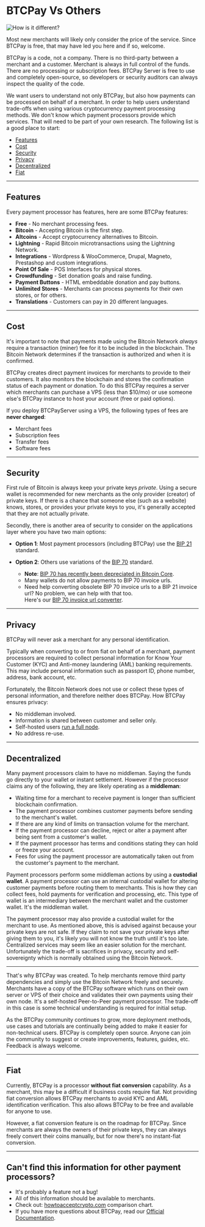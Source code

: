 # BTCPay Vs Others

![How is it different?](img/BTCPay-How-Is-It-Different.png)

Most new merchants will likely only consider the price of the service. Since BTCPay is free, that may have led you here and if so, welcome.

BTCPay is a code, not a company. There is no third-party between a merchant and a customer. Merchant is always in full control of the funds. There are no processing or subscription fees. BTCPay Server is free to use and completely open-source, so developers or security auditors can always inspect the quality of the code.

We want users to understand not only BTCPay, but also how payments can be processed on behalf of a merchant. In order to help users understand trade-offs when using various cryptocurrency payment processing methods. We don't know which payment processors provide which services. That will need to be part of your own research. The following list is a good place to start:

* [Features](#Features)
* [Cost](#Cost)
* [Security](#Security)
* [Privacy](#Privacy)
* [Decentralized](#Decentralized)
* [Fiat](#Fiat)

----

## Features

Every payment processor has features, here are some BTCPay features:

* **Free** - No merchant processing fees.
* **Bitcoin** - Accepting Bitcoin is the first step.
* **Altcoins** - Accept cryptocurrency alternatives to Bitcoin.
* **Lightning** - Rapid Bitcoin microtransactions using the Lightning Network.
* **Integrations** - Wordpress & WooCommerce, Drupal, Magneto, Prestashop and custom integrations.
* **Point Of Sale** - POS Interfaces for physical stores.
* **Crowdfunding** - Set donation goals and raise funding. 
* **Payment Buttons** - HTML embeddable donation and pay buttons.
* **Unlimited Stores** - Merchants can process payments for their own stores, or for others.
* **Translations** - Customers can pay in 20 different languages.

----

## Cost

It's important to note that payments made using the Bitcoin Network *always* require a transaction (miner) fee for it to be included in the blockchain. The Bitcoin Network determines if the transaction is authorized and when it is confirmed.

BTCPay creates direct payment invoices for merchants to provide to their customers. It also monitors the blockchain and stores the confirmation status of each payment or donation. To do this BTCPay requires a server which merchants can purchase a VPS (less than $10/mo) or use someone else's BTCPay instance to host your account (free or paid options).

If you deploy BTCPayServer using a VPS, the following types of fees are **never charged**:

* Merchant fees
* Subscription fees
* Transfer fees
* Software fees

----

## Security

First rule of Bitcoin is always keep your private keys *private*. Using a secure wallet is recommended for new merchants as the only provider (creator) of private keys. If there is a chance that someone else (such as a website) knows, stores, or provides your private keys to you, it's generally accepted that they are not actually private.

Secondly, there is another area of security to consider on the applications layer where you have two main options:

* **Option 1**: Most payment processors (including BTCPay) use the [BIP 21][1] standard.
* **Option 2**: Others use variations of the [BIP 70][2] standard.

     * **Note**: [BIP 70 has recently been depreciated in Bitcoin Core][3].
     * Many wallets do not allow payments to BIP 70 invoice urls.
     * Need help converting obsolete BIP 70 invoice urls to a BIP 21 invoice url? No problem, we can help with that too. <br>Here's our [BIP 70 invoice url converter][4].

----

## Privacy

BTCPay will never ask a merchant for any personal identification.

Typically when converting to or from fiat on behalf of a merchant, payment processors are required to collect personal information for Know Your Customer (KYC) and Anti-money laundering (AML) banking requirements. This may include personal information such as passport ID, phone number, address, bank account, etc.

Fortunately, the Bitcoin Network does not use or collect these types of personal information, and therefore neither does BTCPay. How BTCPay ensures privacy:

* No middleman involved.
* Information is shared between customer and seller only.
* Self-hosted users [run a full node][5].
* No address re-use.

----

## Decentralized

Many payment processors claim to have no middleman. Saying the funds go directly to your wallet or instant settlement. However if the processor claims any of the following, they are likely operating as a **middleman**:

* Waiting time for a merchant to receive payment is longer than sufficient blockchain confirmation.
* The payment processor combines customer payments before sending to the merchant's wallet.
* If there are any kind of limits on transaction volume for the merchant.
* If the payment processor can decline, reject or alter a payment after being sent from a customer's wallet.
* If the payment processor has terms and conditions stating they can hold or freeze your account.
* Fees for using the payment processor are automatically taken out from the customer's payment to the merchant.

Payment processors perform some middleman actions by using a **custodial wallet**. A payment processor can use an internal custodial wallet for altering customer payments before routing them to merchants. This is how they can collect fees, hold payments for verification and processing, etc. This type of wallet is an intermediary between the merchant wallet and the customer wallet. It's the middleman wallet.

The payment processor may also provide a custodial wallet for the merchant to use. As mentioned above, this is advised against because your private keys are not safe. If they claim to not save your private keys after giving them to you, it's likely you will not know the truth until it's too late. Centralized services may seem like an easier solution for the merchant. Unfortunately the trade-off is sacrifices in privacy, security and self-sovereignty which is normally obtained using the Bitcoin Network.

----

That's why BTCPay was created. To help merchants remove third party dependencies and simply use the Bitcoin Network freely and securely. Merchants have a copy of the BTCPay software which runs on their own server or VPS of their choice and validates their own payments using their own node. It's a self-hosted Peer-to-Peer payment processor. The trade-off in this case is some technical understanding is required for initial setup.

As the BTCPay community continues to grow, more deployment methods, use cases and tutorials are continually being added to make it easier for non-technical users. BTCPay is completely open source. Anyone can join the community to suggest or create improvements, features, guides, etc. Feedback is always welcome.

----

## Fiat

Currently, BTCPay is a processor **without fiat conversion** capability. As a merchant, this may be a difficult if business costs require fiat. Not providing fiat conversion allows BTCPay merchants to avoid KYC and AML identification verification. This also allows BTCPay to be free and available for anyone to use.

However, a fiat conversion feature is on the roadmap for BTCPay. Since merchants are always the owners of their private keys, they can always freely convert their coins manually, but for now there's no instant-fiat conversion.

----

## Can't find this information for other payment processors?

* It's probably a feature not a bug!
* All of this information should be available to merchants.
* Check out: [howtoacceptcrypto.com][6] comparison chart.
* If you have more questions about BTCPay, read our [Official Documentation][7].

[1]: https://github.com/bitcoin/bips/blob/master/bip-0021.mediawiki
[2]: https://github.com/bitcoin/bips/blob/master/bip-0070.mediawiki
[3]: https://github.com/bitcoin/bitcoin/pull/14451
[4]: https://mainnet.demo.btcpayserver.org/translate
[5]: https://en.bitcoin.it/wiki/Why_Your_Business_Should_Use_a_Full_Node_to_Accept_Bitcoin
[6]: https://howtoacceptcrypto.com/chart/
[7]: https://docs.btcpayserver.org/
